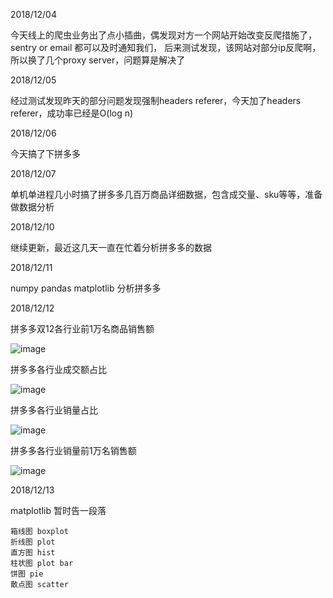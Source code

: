 2018/12/04

今天线上的爬虫业务出了点小插曲，偶发现对方一个网站开始改变反爬措施了，sentry or email 都可以及时通知我们，
后来测试发现，该网站对部分ip反爬啊，所以换了几个proxy server，问题算是解决了

2018/12/05

经过测试发现昨天的部分问题发现强制headers referer，今天加了headers referer，成功率已经是O(log n)

2018/12/06

今天搞了下拼多多

2018/12/07

单机单进程几小时搞了拼多多几百万商品详细数据，包含成交量、sku等等，准备做数据分析

2018/12/10

继续更新，最近这几天一直在忙着分析拼多多的数据

2018/12/11

numpy pandas matplotlib 分析拼多多

2018/12/12

拼多多双12各行业前1万名商品销售额

![image](https://user-images.githubusercontent.com/8281035/49863253-d9c62580-fe3a-11e8-8718-995cd1c86172.png)

拼多多各行业成交额占比

![image](https://user-images.githubusercontent.com/8281035/49863264-df237000-fe3a-11e8-8b71-d23e380b721d.png)

拼多多各行业销量占比

![image](https://user-images.githubusercontent.com/8281035/49863274-e185ca00-fe3a-11e8-822d-6f9e399569da.png)

拼多多各行业销量前1万名销售额

![image](https://user-images.githubusercontent.com/8281035/49863279-e5b1e780-fe3a-11e8-8e3c-56bbb4b85033.png)

2018/12/13

matplotlib 暂时告一段落  

    箱线图 boxplot
    折线图 plot
    直方图 hist
    柱状图 plot bar
    饼图 pie
    散点图 scatter

 
